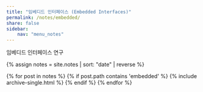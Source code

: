 ```yaml
---
title: "임베디드 인터페이스 (Embedded Interfaces)"
permalink: /notes/embedded/
share: false
sidebar:
    nav: "menu_notes"
---
```

임베디드 인터페이스 연구

{% assign notes = site.notes | sort: "date" | reverse %}

{% for post in notes %}
  {% if post.path contains 'embedded' %}
     {% include archive-single.html %}
  {% endif %}
{% endfor %}